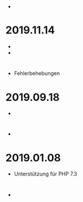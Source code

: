 # 

- 

# 2019.11.14

- 
- 

# 

- Fehlerbehebungen

# 2019.09.18

- 

# 

- 

# 2019.01.08

- Unterstützung für PHP 7.3

# 

- 
